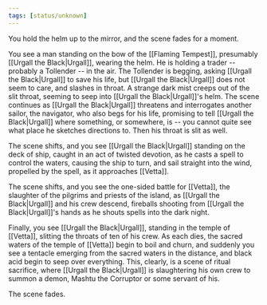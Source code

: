```yaml
---
tags: [status/unknown]
---
```


You hold the helm up to the mirror, and the scene fades for a moment. 

You see a man standing on the bow of the [[Flaming Tempest]], presumably [[Urgall the Black|Urgall]], wearing the helm. He is holding a trader -- probably a Tollender -- in the air. The Tollender is begging, asking [[Urgall the Black|Urgall]] to save his life, but [[Urgall the Black|Urgall]] does not seem to care, and slashes in throat. A strange dark mist creeps out of the slit throat, seeming to seep into [[Urgall the Black|Urgall]]'s helm. The scene continues as [[Urgall the Black|Urgall]] threatens and interrogates another sailor, the navigator, who also begs for his life, promising to tell [[Urgall the Black|Urgall]] where something, or somewhere, is -- you cannot quite see what place he sketches directions to. Then his throat is slit as well.

The scene shifts, and you see [[Urgall the Black|Urgall]] standing on the deck of ship, caught in an act of twisted devotion, as he casts a spell to control the waters, causing the ship to turn, and sail straight into the wind, propelled by the spell, as it approaches [[Vetta]]. 

The scene shifts, and you see the one-sided battle for [[Vetta]], the slaughter of the pilgrims and priests of the island, as [[Urgall the Black|Urgall]] and his crew descend, fireballs shooting from [[Urgall the Black|Urgall]]'s hands as he shouts spells into the dark night. 

Finally, you see [[Urgall the Black|Urgall]], standing in the temple of [[Vetta]], slitting the throats of ten of his crew. As each dies, the sacred waters of the temple of [[Vetta]] begin to boil and churn, and suddenly you see a tentacle emerging from the sacred waters in the distance, and black acid begin to seep over everything. This, clearly, is a scene of ritual sacrifice, where [[Urgall the Black|Urgall]] is slaughtering his own crew to summon a demon, Mashtu the Corruptor or some servant of his. 

The scene fades.
